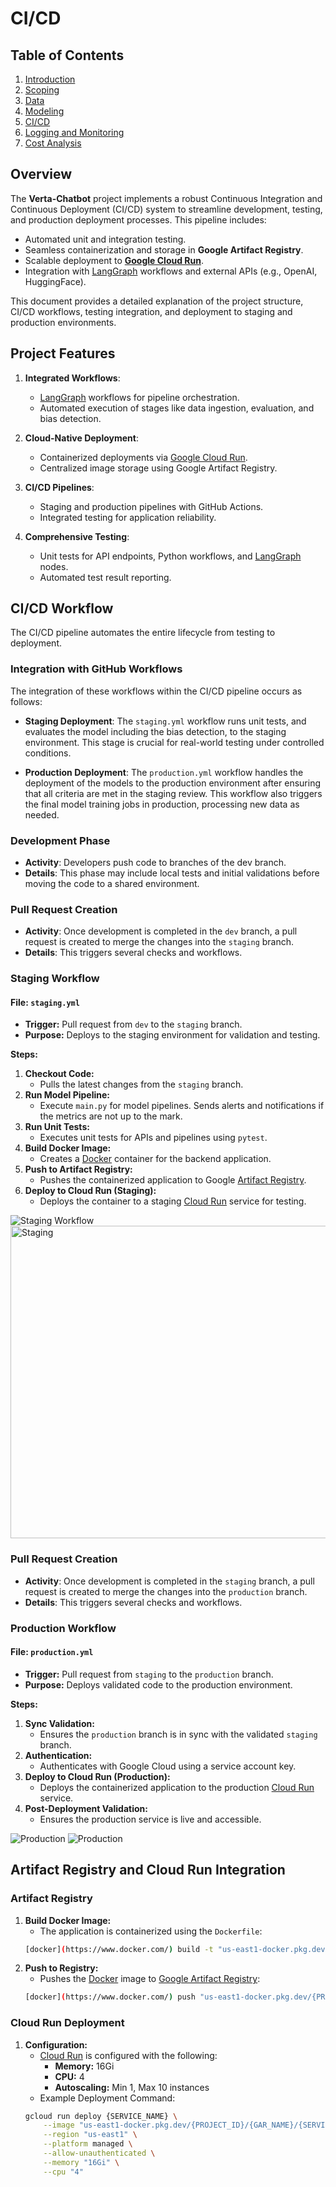 # CI/CD

## Table of Contents
1. [Introduction](../project/1-introduction.md)
2. [Scoping](../project/2-scoping.md)
3. [Data](../project/3-data.md)
4. [Modeling](../project/4-modelling.md)
5. [CI/CD](../project/5-ci_cd.md)
6. [Logging and Monitoring](../project/6-logging.md)
7. [Cost Analysis](../project/7-cost_analysis.md)

## Overview

The **Verta-Chatbot** project implements a robust Continuous Integration and Continuous Deployment (CI/CD) system to streamline development, testing, and production deployment processes. This pipeline includes:
- Automated unit and integration testing.
- Seamless containerization and storage in **Google Artifact Registry**.
- Scalable deployment to **[Google Cloud Run](https://cloud.google.com/run)**.
- Integration with [LangGraph](https://www.langchain.com/langgraph) workflows and external APIs (e.g., OpenAI, HuggingFace).

This document provides a detailed explanation of the project structure, CI/CD workflows, testing integration, and deployment to staging and production environments.

## Project Features

1. **Integrated Workflows**:
   - [LangGraph](https://www.langchain.com/langgraph) workflows for pipeline orchestration.
   - Automated execution of stages like data ingestion, evaluation, and bias detection.

2. **Cloud-Native Deployment**:
   - Containerized deployments via [Google Cloud Run](https://cloud.google.com/run).
   - Centralized image storage using Google Artifact Registry.

3. **CI/CD Pipelines**:
   - Staging and production pipelines with GitHub Actions.
   - Integrated testing for application reliability.

4. **Comprehensive Testing**:
   - Unit tests for API endpoints, Python workflows, and [LangGraph](https://www.langchain.com/langgraph) nodes.
   - Automated test result reporting.

## CI/CD Workflow

The CI/CD pipeline automates the entire lifecycle from testing to deployment.

### Integration with GitHub Workflows
The integration of these workflows within the CI/CD pipeline occurs as follows:

- **Staging Deployment**: The `staging.yml` workflow runs unit tests, and evaluates the model including the bias detection, to the staging environment. This stage is crucial for real-world testing under controlled conditions.

- **Production Deployment**: The `production.yml` workflow handles the deployment of the models to the production environment after ensuring that all criteria are met in the staging review. This workflow also triggers the final model training jobs in production, processing new data as needed.

### Development Phase
   - **Activity**: Developers push code to branches of the dev branch.
   - **Details**: This phase may include local tests and initial validations before moving the code to a shared environment.

### Pull Request Creation
- **Activity**: Once development is completed in the `dev` branch, a pull request is created to merge the changes into the `staging` branch.
- **Details**: This triggers several checks and workflows.

### Staging Workflow
#### **File:** `staging.yml`
- **Trigger:** Pull request from `dev` to the `staging` branch.
- **Purpose:** Deploys to the staging environment for validation and testing.

**Steps:**
1. **Checkout Code:**
   - Pulls the latest changes from the `staging` branch.
2. **Run Model Pipeline:**
   - Execute `main.py` for model pipelines. Sends alerts and notifications if the metrics are not up to the mark.
3. **Run Unit Tests:**
   - Executes unit tests for APIs and pipelines using `pytest`.
4. **Build Docker Image:**
   - Creates a [Docker](https://www.docker.com/) container for the backend application.
5. **Push to Artifact Registry:**
   - Pushes the containerized application to Google [Artifact Registry](https://cloud.google.com/artifact-registry/docs).
6. **Deploy to Cloud Run (Staging):**
   - Deploys the container to a staging [Cloud Run](https://cloud.google.com/run) service for testing.

![Staging Workflow](../images/5.png)
<img src="../images/6.png" alt="Staging" width="550px" height="500px">

### Pull Request Creation
- **Activity**: Once development is completed in the `staging` branch, a pull request is created to merge the changes into the `production` branch.
- **Details**: This triggers several checks and workflows.


### Production Workflow
#### **File:** `production.yml`
- **Trigger:** Pull request from `staging` to the `production` branch.
- **Purpose:** Deploys validated code to the production environment.

**Steps:**
1. **Sync Validation:**
   - Ensures the `production` branch is in sync with the validated `staging` branch.
2. **Authentication:**
   - Authenticates with Google Cloud using a service account key.
3. **Deploy to Cloud Run (Production):**
   - Deploys the containerized application to the production [Cloud Run](https://cloud.google.com/run) service.
4. **Post-Deployment Validation:**
   - Ensures the production service is live and accessible.

![Production](../images/7.png)
![Production](../images/8.png)

## Artifact Registry and Cloud Run Integration

### **Artifact Registry**
1. **Build Docker Image:**
   - The application is containerized using the `Dockerfile`:
   ```bash
   [docker](https://www.docker.com/) build -t "us-east1-docker.pkg.dev/{PROJECT_ID}/{GAR_NAME}/{SERVICE}:{COMMIT_SHA}" -f Dockerfile .
   ```
2. **Push to Registry:**
   - Pushes the [Docker](https://www.docker.com/) image to [Google Artifact Registry](https://cloud.google.com/artifact-registry/docs):
   ```bash
   [docker](https://www.docker.com/) push "us-east1-docker.pkg.dev/{PROJECT_ID}/{GAR_NAME}/{SERVICE}:{COMMIT_SHA}"
   ```

### Cloud Run Deployment
1. **Configuration:**
   - [Cloud Run](https://cloud.google.com/run) is configured with the following:
     - **Memory:** 16Gi
     - **CPU:** 4
     - **Autoscaling:** Min 1, Max 10 instances
   - Example Deployment Command:
   ```bash
   gcloud run deploy {SERVICE_NAME} \
       --image "us-east1-docker.pkg.dev/{PROJECT_ID}/{GAR_NAME}/{SERVICE}:{COMMIT_SHA}" \
       --region "us-east1" \
       --platform managed \
       --allow-unauthenticated \
       --memory "16Gi" \
       --cpu "4"
   ```
